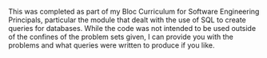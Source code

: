 This was completed as part of my Bloc Curriculum for Software Engineering Principals, particular the module that dealt with the use of SQL to create queries for databases. While the code was not intended to be used outside of the confines of the problem sets given, I can provide you with the problems and what queries were written to produce if you like.